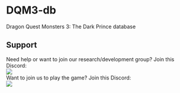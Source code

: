 # DQM3-db
Dragon Quest Monsters 3: The Dark Prince database

## Support
Need help or want to join our research/development group? Join this Discord:  
[<img src="https://canary.discordapp.com/api/guilds/826479009206108188/widget.png?style=banner2">](https://discord.gg/5NsYYuvm7D)  
Want to join us to play the game? Join this Discord:  
[<img src="https://canary.discordapp.com/api/guilds/549214833858576395/widget.png?style=banner2">](https://discord.gg/2gkybyu)  
